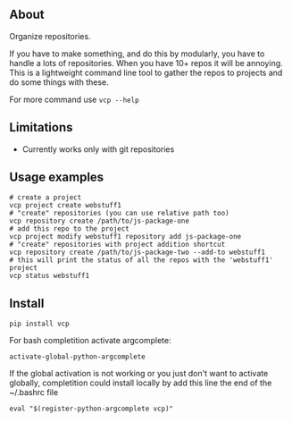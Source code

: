 About
-
Organize repositories.

If you have to make something, and do this by modularly, you have to handle a lots of repositories. When you have 10+ repos it will be annoying. This is a lightweight command line tool to gather the repos to projects and do some things with these.

For more command use `vcp --help`

Limitations
-
* Currently works only with git repositories


Usage examples
-
```
# create a project
vcp project create webstuff1
# "create" repositories (you can use relative path too)
vcp repository create /path/to/js-package-one
# add this repo to the project
vcp project modify webstuff1 repository add js-package-one
# "create" repositories with project addition shortcut
vcp repository create /path/to/js-package-two --add-to webstuff1
# this will print the status of all the repos with the 'webstuff1' project
vcp status webstuff1

```

Install
-
`pip install vcp`

For bash completition activate argcomplete:
```
activate-global-python-argcomplete
```

If the global activation is not working or you just don't want to activate globally, completition could install locally by add this line the end of the ~/.bashrc file
```
eval "$(register-python-argcomplete vcp)"
```
